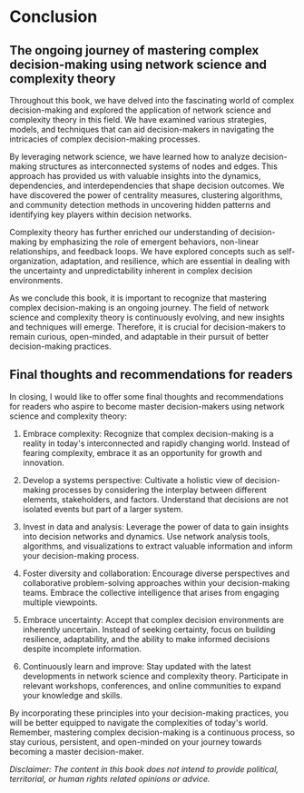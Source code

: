 # Conclusion

The ongoing journey of mastering complex decision-making using network science and complexity theory
----------------------------------------------------------------------------------------------------

Throughout this book, we have delved into the fascinating world of complex decision-making and explored the application of network science and complexity theory in this field. We have examined various strategies, models, and techniques that can aid decision-makers in navigating the intricacies of complex decision-making processes.

By leveraging network science, we have learned how to analyze decision-making structures as interconnected systems of nodes and edges. This approach has provided us with valuable insights into the dynamics, dependencies, and interdependencies that shape decision outcomes. We have discovered the power of centrality measures, clustering algorithms, and community detection methods in uncovering hidden patterns and identifying key players within decision networks.

Complexity theory has further enriched our understanding of decision-making by emphasizing the role of emergent behaviors, non-linear relationships, and feedback loops. We have explored concepts such as self-organization, adaptation, and resilience, which are essential in dealing with the uncertainty and unpredictability inherent in complex decision environments.

As we conclude this book, it is important to recognize that mastering complex decision-making is an ongoing journey. The field of network science and complexity theory is continuously evolving, and new insights and techniques will emerge. Therefore, it is crucial for decision-makers to remain curious, open-minded, and adaptable in their pursuit of better decision-making practices.

Final thoughts and recommendations for readers
----------------------------------------------

In closing, I would like to offer some final thoughts and recommendations for readers who aspire to become master decision-makers using network science and complexity theory:

1. Embrace complexity: Recognize that complex decision-making is a reality in today's interconnected and rapidly changing world. Instead of fearing complexity, embrace it as an opportunity for growth and innovation.

2. Develop a systems perspective: Cultivate a holistic view of decision-making processes by considering the interplay between different elements, stakeholders, and factors. Understand that decisions are not isolated events but part of a larger system.

3. Invest in data and analysis: Leverage the power of data to gain insights into decision networks and dynamics. Use network analysis tools, algorithms, and visualizations to extract valuable information and inform your decision-making process.

4. Foster diversity and collaboration: Encourage diverse perspectives and collaborative problem-solving approaches within your decision-making teams. Embrace the collective intelligence that arises from engaging multiple viewpoints.

5. Embrace uncertainty: Accept that complex decision environments are inherently uncertain. Instead of seeking certainty, focus on building resilience, adaptability, and the ability to make informed decisions despite incomplete information.

6. Continuously learn and improve: Stay updated with the latest developments in network science and complexity theory. Participate in relevant workshops, conferences, and online communities to expand your knowledge and skills.

By incorporating these principles into your decision-making practices, you will be better equipped to navigate the complexities of today's world. Remember, mastering complex decision-making is a continuous process, so stay curious, persistent, and open-minded on your journey towards becoming a master decision-maker.

*Disclaimer: The content in this book does not intend to provide political, territorial, or human rights related opinions or advice.*